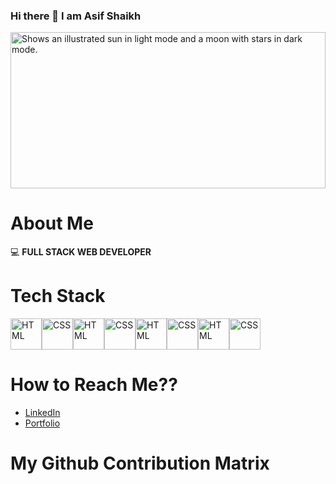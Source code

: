 ### Hi there 👋   I am Asif Shaikh
<picture>
  <source media="(prefers-color-scheme: dark)" srcset="https://c4.wallpaperflare.com/wallpaper/967/89/86/minimalism-code-quote-text-wallpaper-preview.jpg">
  <source media="(prefers-color-scheme: light)" srcset="https://c4.wallpaperflare.com/wallpaper/967/89/86/minimalism-code-quote-text-wallpaper-preview.jpg">
  <img alt="Shows an illustrated sun in light mode and a moon with stars in dark mode." src="https://user-images.githubusercontent.com/25423296/163456779-a8556205-d0a5-45e2-ac17-42d089e3c3f8.png" width="100%" height="250px">
</picture>

# About Me
:computer: **FULL STACK WEB DEVELOPER**
# Tech Stack
<div style="display : flex">
<img alt="HTML" src="https://cdn-icons-png.flaticon.com/128/1051/1051277.png" width="50px">
<img alt="CSS" src="https://cdn-icons-png.flaticon.com/128/732/732190.png" width="50px">
<img alt="HTML" src="https://cdn-icons-png.flaticon.com/128/1051/1051277.png" width="50px">
<img alt="CSS" src="https://cdn-icons-png.flaticon.com/128/732/732190.png" width="50px">
  <img alt="HTML" src="https://cdn-icons-png.flaticon.com/128/1051/1051277.png" width="50px">
<img alt="CSS" src="https://cdn-icons-png.flaticon.com/128/732/732190.png" width="50px">
  <img alt="HTML" src="https://cdn-icons-png.flaticon.com/128/1051/1051277.png" width="50px">
<img alt="CSS" src="https://cdn-icons-png.flaticon.com/128/732/732190.png" width="50px">
</div>

# How to Reach Me??
- [LinkedIn](https://www.linkedin.com/in/asif-shaikh-74bb26146/)
- [Portfolio](https://asifshaikh01.github.io/)

# My Github Contribution Matrix



<!--
**AsifShaikh01/AsifShaikh01** is a ✨ _special_ ✨ repository because its `README.md` (this file) appears on your GitHub profile.

Here are some ideas to get you started:

- 🔭 I’m currently working on ...
- 🌱 I’m currently learning ...
- 👯 I’m looking to collaborate on ...
- 🤔 I’m looking for help with ...
- 💬 Ask me about ...
- 📫 How to reach me: ...
- 😄 Pronouns: ...
- ⚡ Fun fact: ...
-->
